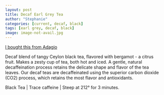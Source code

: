 ```yaml
---
layout: post
title: Decaf Earl Grey Tea
author: "Stephanie"
categories: [current, decaf, black]
tags: [earl grey, decaf, black]
image: image-not-avail.jpg
---
```


[I bought this from Adagio](https://www.adagio.com/decaf/decaf_earl_grey.html)

Decaf blend of tangy Ceylon black tea, flavored with bergamot - a citrus fruit. Makes a zesty cup of tea, both hot and iced. A gentle, natural decaffeination process retains the delicate shape and flavor of the tea leaves. Our decaf teas are decaffeinated using the superior carbon dioxide (CO2) process, which retains the most flavor and antioxidants.

Black Tea | Trace caffeine | Steep at 212° for 3 minutes.
